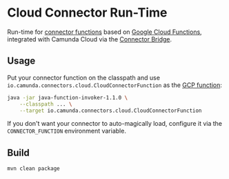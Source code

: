 # Cloud Connector Run-Time

Run-time for [connector functions](../connector-sdk) based on [Google Cloud Functions](https://github.com/GoogleCloudPlatform/functions-framework-java), integrated with Camunda Cloud via the [Connector Bridge](https://github.com/camunda/cloud-connector-bridge).

## Usage

Put your connector function on the classpath and use `io.camunda.connectors.cloud.CloudConnectorFunction` as the [GCP function](https://github.com/GoogleCloudPlatform/functions-framework-java):

```bash
java -jar java-function-invoker-1.1.0 \
    --classpath ... \
    --target io.camunda.connectors.cloud.CloudConnectorFunction
```

If you don't want your connector to auto-magically load, configure it via the `CONNECTOR_FUNCTION` environment variable.

## Build

```bash
mvn clean package
```
